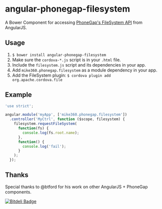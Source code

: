 # angular-phonegap-filesystem

A Bower Component for accessing [PhoneGap's FileSystem API](http://docs.phonegap.com/en/3.1.0/cordova_file_file.md.html#FileSystem) from AngularJS.

## Usage

1. `$ bower install angular-phonegap-filesystem`
2. Make sure the `cordova-*.js` script is in your `.html` file.
3. Include the `filesystem.js` script and its dependencies in your app.
4. Add `mike360.phonegap.filesystem` as a module dependency in your app.
5. Add the FileSystem plugin: `$ cordova plugin add org.apache.cordova.file`

## Example

```javascript
'use strict';

angular.module('myApp', ['mike360.phonegap.filesystem'])
  .controller('MyCtrl', function ($scope, filesystem) {
    filesystem.requestFileSystem(
      function(fs) {
        console.log(fs.root.name);
      },
      function() {
        console.log('fail');
      }
    );
  });
```

## Thanks

Special thanks to @btford for his work on other AngularJS + PhoneGap components.



[![Bitdeli Badge](https://d2weczhvl823v0.cloudfront.net/mike360/angular-phonegap-filesystem/trend.png)](https://bitdeli.com/free "Bitdeli Badge")

